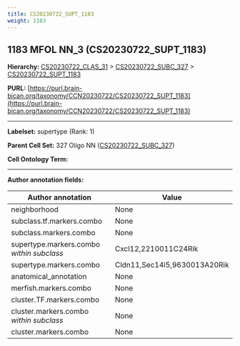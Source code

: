 ```yaml
---
title: CS20230722_SUPT_1183
weight: 1183
---
```

## 1183 MFOL NN_3 (CS20230722_SUPT_1183)
<b>Hierarchy: </b>
[CS20230722_CLAS_31](../CS20230722_CLAS_31) >
[CS20230722_SUBC_327](../CS20230722_SUBC_327) >
[CS20230722_SUPT_1183](../CS20230722_SUPT_1183)

**PURL:** [https://purl.brain-bican.org/taxonomy/CCN20230722/CS20230722_SUPT_1183](https://purl.brain-bican.org/taxonomy/CCN20230722/CS20230722_SUPT_1183)

---


**Labelset:** supertype (Rank: 1)

**Parent Cell Set:** 327 Oligo NN ([CS20230722_SUBC_327](../CS20230722_SUBC_327))



**Cell Ontology Term:** 

[MARKER GENES.]: #


---

[TRANSFERRED ANNOTATIONS.]: #


[AUTHOR ANNOTATION FIELDS.]: #


**Author annotation fields:**

| Author annotation | Value |
|-------------------|-------|
|neighborhood|None|
|subclass.tf.markers.combo|None|
|subclass.markers.combo|None|
|supertype.markers.combo _within subclass_|Cxcl12,2210011C24Rik|
|supertype.markers.combo|Cldn11,Sec14l5,9630013A20Rik|
|anatomical_annotation|None|
|merfish.markers.combo|None|
|cluster.TF.markers.combo|None|
|cluster.markers.combo _within subclass_|None|
|cluster.markers.combo|None|

